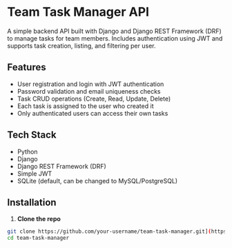 # Team Task Manager API

A simple backend API built with Django and Django REST Framework (DRF) to manage tasks for team members. Includes authentication using JWT and supports task creation, listing, and filtering per user.

## Features

- User registration and login with JWT authentication
- Password validation and email uniqueness checks
- Task CRUD operations (Create, Read, Update, Delete)
- Each task is assigned to the user who created it
- Only authenticated users can access their own tasks

## Tech Stack

- Python
- Django
- Django REST Framework (DRF)
- Simple JWT
- SQLite (default, can be changed to MySQL/PostgreSQL)

## Installation

1. **Clone the repo**  
```bash
git clone https://github.com/your-username/team-task-manager.git](https://github.com/MohammedAldarwish/Task-Manager-django-DRF.git
cd team-task-manager
